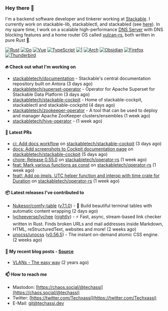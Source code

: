 ### Hey there 👋

I'm a backend software developer and tinkerer working at [Stackable][stackable]. I currently work on
stackable-lib, stackablectl, and stackabled (see [here][stackable-work]). In my spare time, I work on
a scalable high-performance [DNS Server][portal] with DNS blocking features and a home router OS
called [vulcan-rs][vulcan], both written in pure Rust 🦀.

[stackable-work]: https://github.com/stackabletech/stackable
[stackable]: https://github.com/stackabletech
[portal]: https://github.com/portal-rs/portal
[vulcan]: https://github.com/vulcan-rs

[![Rust](https://img.shields.io/badge/-Rust-141414?style=flat&logo=rust&logoColor=%23f97f39)](https://www.rust-lang.org/)
[![Go](https://img.shields.io/badge/-Go-141414?style=flat&logo=go&logoColor=%23f97f39)](https://go.dev/)
[![Vue](https://img.shields.io/badge/-Vue-141414?style=flat&logo=vuedotjs&logoColor=%23f97f39)](https://vuejs.org/)
[![TypeScript](https://img.shields.io/badge/-TypeScript-141414?style=flat&logo=typescript&logoColor=%23f97f39)](https://www.typescriptlang.org/)
![|](https://img.shields.io/badge/-%7C-141414?style=flat&logoColor=%23f97f39)
[![Arch](https://img.shields.io/badge/-Arch-141414?style=flat&logo=archlinux&logoColor=%23f97f39)](https://archlinux.org/)
[![Obsidian](https://img.shields.io/badge/-Obsidian-141414?style=flat&logo=obsidian&logoColor=%23f97f39)](https://obsidian.md/)
[![Firefox](https://img.shields.io/badge/-Firefox-141414?style=flat&logo=firefox&logoColor=%23f97f39)](https://www.mozilla.org/en-US/firefox/new/)
[![Thunderbird](https://img.shields.io/badge/-Thunderbird-141414?style=flat&logo=thunderbird&logoColor=%23f97f39)](https://www.thunderbird.net/en-US/)

#### 🔥 Check out what I'm working on


- [stackabletech/documentation](https://github.com/stackabletech/documentation) - Stackable&#39;s central documentation repository built on Antora (3 days ago)
- [stackabletech/superset-operator](https://github.com/stackabletech/superset-operator) - Operator for Apache Superset for Stackable Data Platform (3 days ago)
- [stackabletech/stackable-cockpit](https://github.com/stackabletech/stackable-cockpit) - Home of stackable-cockpit, stackablectl and stackable-cockpitd (4 days ago)
- [stackabletech/zookeeper-operator](https://github.com/stackabletech/zookeeper-operator) - A tool that can be used to deploy and manager Apache ZooKeeper clusters/ensembles (1 week ago)
- [stackabletech/hive-operator](https://github.com/stackabletech/hive-operator) -  (1 week ago)

#### 🧪 Latest PRs


- [ci: Add docs workflow](https://github.com/stackabletech/stackable-cockpit/pull/130) on [stackabletech/stackable-cockpit](https://github.com/stackabletech/stackable-cockpit) (3 days ago)
- [docs: Add screenshots to Cockpit documentation page](https://github.com/stackabletech/stackable-cockpit/pull/127) on [stackabletech/stackable-cockpit](https://github.com/stackabletech/stackable-cockpit) (5 days ago)
- [chore: Release 0.55.0](https://github.com/stackabletech/operator-rs/pull/676) on [stackabletech/operator-rs](https://github.com/stackabletech/operator-rs) (1 week ago)
- [feat: Mark various functions as const](https://github.com/stackabletech/operator-rs/pull/674) on [stackabletech/operator-rs](https://github.com/stackabletech/operator-rs) (1 week ago)
- [feat!: Add op impls, UTC helper function and interop with time crate for Duration](https://github.com/stackabletech/operator-rs/pull/671) on [stackabletech/operator-rs](https://github.com/stackabletech/operator-rs) (1 week ago)

#### 📦 Latest releases I've contributed to


- [Nukesor/comfy-table](https://github.com/Nukesor/comfy-table/releases/tag/v7.1.0) ([v7.1.0](https://github.com/Nukesor/comfy-table/releases/tag/v7.1.0)) - :large_orange_diamond: Build beautiful terminal tables with automatic content wrapping (2 days ago)
- [lycheeverse/lychee](https://github.com/lycheeverse/lychee/releases/tag/nightly) ([nightly](https://github.com/lycheeverse/lychee/releases/tag/nightly)) - ⚡ Fast, async, stream-based link checker written in Rust. Finds broken URLs and mail addresses inside Markdown, HTML, reStructuredText, websites and more! (2 weeks ago)
- [unocss/unocss](https://github.com/unocss/unocss/releases/tag/v0.56.5) ([v0.56.5](https://github.com/unocss/unocss/releases/tag/v0.56.5)) - The instant on-demand atomic CSS engine. (2 weeks ago)

#### 📜 My recent blog posts - [Source](https://github.com/Techassi/page)


- [VLANs - The easy way](https://techassi.dev/posts/vlans-the-easy-way/) (2 years ago)

#### 📫 How to reach me

- Mastodon: [https://chaos.social/@techassi](https://chaos.social/@techassi)
- Twitter: [https://twitter.com/Techxassi](https://twitter.com/Techxassi)
- E-Mail: git@techassi.dev

